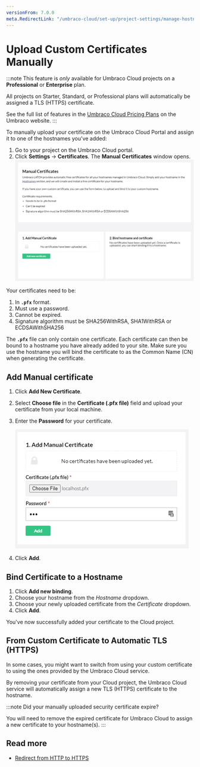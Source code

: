 ```yaml
---
versionFrom: 7.0.0
meta.RedirectLink: "/umbraco-cloud/set-up/project-settings/manage-hostnames/security-certificates"
---
```


# Upload Custom Certificates Manually

:::note
This feature is *only* available for Umbraco Cloud projects on a **Professional** or **Enterprise** plan.

All projects on Starter, Standard, or Professional plans will automatically be assigned a TLS (HTTPS) certificate.

See the full list of features in the [Umbraco Cloud Pricing Plans](https://umbraco.com/umbraco-cloud-pricing/) on the Umbraco website.
:::

To manually upload your certificate on the Umbraco Cloud Portal and assign it to one of the hostnames you've added:

1. Go to your project on the Umbraco Cloud portal.
2. Click **Settings** -> **Certificates**. The **Manual Certificates** window opens.
    ![Custom Certificates](images/Manual-certificate.png)

Your certificates need to be:

1. In **`.pfx`** format.
2. Must use a password.
3. Cannot be expired.
4. Signature algorithm must be SHA256WithRSA, SHA1WithRSA or ECDSAWithSHA256

The **`.pfx`** file can only contain one certificate. Each certificate can then be bound to a hostname you have already added to your site. Make sure you use the hostname you will bind the certificate to as the Common Name (CN) when generating the certificate.

## Add Manual certificate

1. Click **Add New Certificate**.
2. Select **Choose file** in the **Certificate (.pfx file)** field and upload your certificate from your local machine.
3. Enter the **Password** for your certificate.

    ![Add Manual Certificate](images/Add-Manual-Certificate.png)  
4. Click **Add**.

## Bind Certificate to a Hostname

1. Click **Add new binding**.
2. Choose your hostname from the *Hostname* dropdown.
3. Choose your newly uploaded certificate from the *Certificate* dropdown.
4. Click **Add**.

You've now successfully added your certificate to the Cloud project.

## From Custom Certificate to Automatic TLS (HTTPS)

In some cases, you might want to switch from using your custom certificate to using the ones provided by the Umbraco Cloud service.

By removing your certificate from your Cloud project, the Umbraco Cloud service will automatically assign a new TLS (HTTPS) certificate to the hostname.

:::note
Did your manually uploaded security certificate expire?

You will need to remove the expired certificate for Umbraco Cloud to assign a new certificate to your hostname(s).
:::

## Read more

* [Redirect from HTTP to HTTPS](../Rewrites-on-Cloud#running-your-site-on-https-only)
